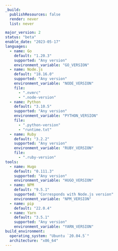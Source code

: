 ```yaml
---
_build:
  publishResources: false
  render: never
  list: never

major_version: 2
status: "beta"
enable_date: "2023-05-17"
languages:
  - name: Go
    default: "1.20.3"
    supported: "Any version"
    environment_variable: "GO_VERSION"
  - name: Node.js
    default: "18.16.0"
    supported: "Any version"
    environment_variable: "NODE_VERSION"
    file:
      - ".nvmrc"
      - ".node-version"
  - name: Python
    default: "3.10.5"
    supported: "Any version"
    environment_variable: "PYTHON_VERSION"
    file:
      - ".python-version"
      - "runtime.txt"
  - name: Ruby
    default: "3.2.2"
    supported: "Any version"
    environment_variable: "RUBY_VERSION"
    file:
      - ".ruby-version"
tools:
  - name: Hugo
    default: "0.111.3"
    supported: "Any version"
    environment_variable: "HUGO_VERSION"
  - name: NPM
    default: "9.5.1"
    supported: "Corresponds with Node.js version"
    environment_variable: "NPM_VERSION"
  - name: pip
    default: "22.0.4"
  - name: Yarn
    default: "3.5.1"
    supported: "Any version"
    environment_variable: "YARN_VERSION"
build_environment:
  operating_system: "Ubuntu `20.04.5`"
  architecture: "x86_64"
---
```

